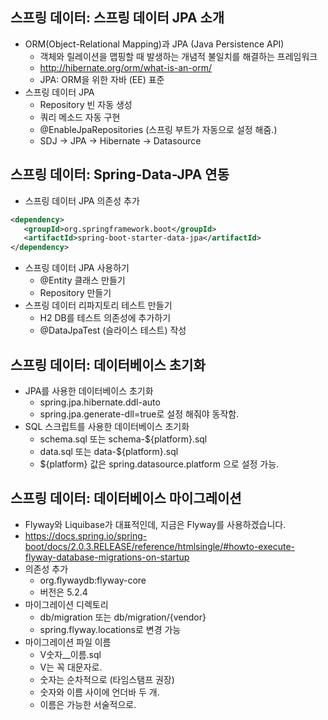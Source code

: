 ## 스프링 데이터: 스프링 데이터 JPA 소개
- ORM(Object-Relational Mapping)과 JPA (Java Persistence API)
    * 객체와 릴레이션을 맵핑할 때 발생하는 개념적 불일치를 해결하는 프레임워크
    * http://hibernate.org/orm/what-is-an-orm/
    * JPA: ORM을 위한 자바 (EE) 표준
- 스프링 데이터 JPA
    * Repository 빈 자동 생성
    * 쿼리 메소드 자동 구현
    * @EnableJpaRepositories (스프링 부트가 자동으로 설정 해줌.)
    * SDJ -> JPA -> Hibernate -> Datasource

## 스프링 데이터: Spring-Data-JPA 연동
- 스프링 데이터 JPA 의존성 추가

```xml
<dependency>
   <groupId>org.springframework.boot</groupId>
   <artifactId>spring-boot-starter-data-jpa</artifactId>
</dependency>
```

- 스프링 데이터 JPA 사용하기
  * @Entity 클래스 만들기
  * Repository 만들기
- 스프링 데이터 리파지토리 테스트 만들기
  * H2 DB를 테스트 의존성에 추가하기
  * @DataJpaTest (슬라이스 테스트) 작성

## 스프링 데이터: 데이터베이스 초기화
- JPA를 사용한 데이터베이스 초기화
  * spring.jpa.hibernate.ddl-auto
  * spring.jpa.generate-dll=true로 설정 해줘야 동작함.
- SQL 스크립트를 사용한 데이터베이스 초기화
  * schema.sql 또는 schema-${platform}.sql
  * data.sql 또는 data-${platform}.sql
  * ${platform} 값은 spring.datasource.platform 으로 설정 가능.

## 스프링 데이터: 데이터베이스 마이그레이션
- Flyway와 Liquibase가 대표적인데, 지금은 Flyway를 사용하겠습니다.
- https://docs.spring.io/spring-boot/docs/2.0.3.RELEASE/reference/htmlsingle/#howto-execute-flyway-database-migrations-on-startup
- 의존성 추가
  * org.flywaydb:flyway-core
  * 버전은 5.2.4
- 마이그레이션 디렉토리
  * db/migration 또는 db/migration/{vendor}
  * spring.flyway.locations로 변경 가능
- 마이그레이션 파일 이름
  * V숫자__이름.sql
  * V는 꼭 대문자로.
  * 숫자는 순차적으로 (타임스탬프 권장)
  * 숫자와 이름 사이에 언더바 두 개.
  * 이름은 가능한 서술적으로.